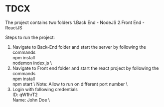 # TDCX
The project contains two folders
    1.Back End      -       NodeJS
    2.Front End     -       ReactJS

Steps to run the project:
1. Navigate to Back-End folder and start the server by following the commands \
                npm install \
                nodemon index.js \
2. Navigate to Front end folder and start the react project by following the commands \
                npm install \
                npm start \ 
    Note: Allow to run on different port number \
3. Login with following credentials \
        ID:     qW1hrT2 \
        Name:   John Doe \